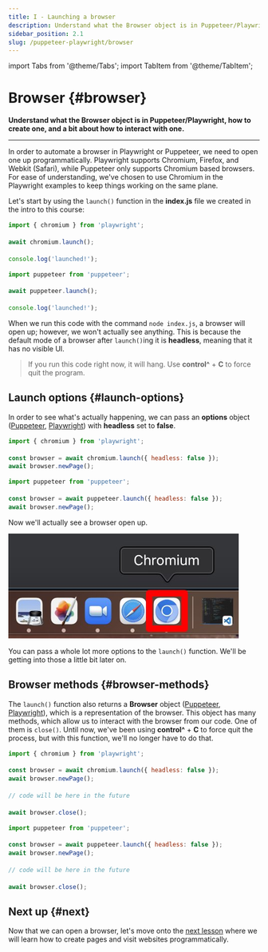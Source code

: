 ```yaml
---
title: I - Launching a browser
description: Understand what the Browser object is in Puppeteer/Playwright, how to create one, and a bit about how to interact with one.
sidebar_position: 2.1
slug: /puppeteer-playwright/browser
---
```


import Tabs from '@theme/Tabs';
import TabItem from '@theme/TabItem';

# Browser {#browser}

**Understand what the Browser object is in Puppeteer/Playwright, how to create one, and a bit about how to interact with one.**

---

In order to automate a browser in Playwright or Puppeteer, we need to open one up programmatically. Playwright supports Chromium, Firefox, and Webkit (Safari), while Puppeteer only supports Chromium based browsers. For ease of understanding, we've chosen to use Chromium in the Playwright examples to keep things working on the same plane.

Let's start by using the `launch()` function in the **index.js** file we created in the intro to this course:

<Tabs groupId="main">
<TabItem value="Playwright" label="Playwright">

```js
import { chromium } from 'playwright';

await chromium.launch();

console.log('launched!');
```

</TabItem>
<TabItem value="Puppeteer" label="Puppeteer">

```js
import puppeteer from 'puppeteer';

await puppeteer.launch();

console.log('launched!');
```

</TabItem>
</Tabs>

When we run this code with the command `node index.js`, a browser will open up; however, we won't actually see anything. This is because the default mode of a browser after `launch()`ing it is **headless**, meaning that it has no visible UI.

> If you run this code right now, it will hang. Use **control^** + **C** to force quit the program.

## Launch options {#launch-options}

In order to see what's actually happening, we can pass an **options** object ([Puppeteer](https://pptr.dev/#?product=Puppeteer&version=v13.7.0&show=api-puppeteerlaunchoptions), [Playwright](https://playwright.dev/docs/api/class-browsertype#browser-type-launch)) with **headless** set to **false**.

<Tabs groupId="main">
<TabItem value="Playwright" label="Playwright">

```js
import { chromium } from 'playwright';

const browser = await chromium.launch({ headless: false });
await browser.newPage();
```

</TabItem>
<TabItem value="Puppeteer" label="Puppeteer">

```js
import puppeteer from 'puppeteer';

const browser = await puppeteer.launch({ headless: false });
await browser.newPage();
```

</TabItem>
</Tabs>

Now we'll actually see a browser open up.

![Chromium browser opened by Puppeteer/Playwright](./images/chromium.jpg)

You can pass a whole lot more options to the `launch()` function. We'll be getting into those a little bit later on.

## Browser methods {#browser-methods}

The `launch()` function also returns a **Browser** object ([Puppeteer](https://pptr.dev/#?product=Puppeteer&version=v13.7.0&show=api-class-browser), [Playwright](https://playwright.dev/docs/api/class-browser)), which is a representation of the browser. This object has many methods, which allow us to interact with the browser from our code. One of them is `close()`. Until now, we've been using **control^** + **C** to force quit the process, but with this function, we'll no longer have to do that.

<Tabs groupId="main">
<TabItem value="Playwright" label="Playwright">

```js
import { chromium } from 'playwright';

const browser = await chromium.launch({ headless: false });
await browser.newPage();

// code will be here in the future

await browser.close();
```

</TabItem>
<TabItem value="Puppeteer" label="Puppeteer">

```js
import puppeteer from 'puppeteer';

const browser = await puppeteer.launch({ headless: false });
await browser.newPage();

// code will be here in the future

await browser.close();
```

</TabItem>
</Tabs>

<!-- In a few lessons from now, we'll be discussing the `browser.contexts()` (Playwright)/`browser.browserContexts()` (Puppeteer) functions and how to create **browser contexts** with another function on the **Browser** object. -->

## Next up {#next}

Now that we can open a browser, let's move onto the [next lesson](./page/index.md) where we will learn how to create pages and visit websites programmatically.

<!-- Talk about browser context later, it doesn't make sense to show it until we're actually creating pages -->

<!-- ## Browser context {#browser-context}

**BrowserContext** objects ([Playwright](https://pptr.dev/#?product=Puppeteer&version=v13.7.0&show=api-class-browsercontext), [Playwright](https://playwright.dev/docs/api/class-browsercontext)) allow us to create and manage multiple browser sessions. -->
